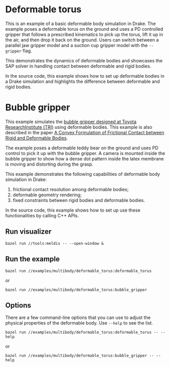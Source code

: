# Deformable torus

This is an example of a basic deformable body simulation in Drake.
The example poses a deformable torus on the ground and uses a PD controlled
gripper that follows a prescribed kinematics to pick up the torus, lift it up
in the air, and then drop it back on the ground. Users can switch between a
parallel jaw gripper model and a suction cup gripper model with the `--gripper`
flag.

This demonstrates the dynamics of deformable bodies and showcases the SAP solver
in handling contact between deformable and rigid bodies.

In the source code, this example shows how to set up deformable bodies in a 
Drake simulation and highlights the difference between deformable and rigid
bodies.

# Bubble gripper

This example simulates the [bubble gripper designed at Toyota ResearchInstitute (TRI)](https://www.tri.global/news/sensing-believing-more-capable-robot-hands-soft-bubble-gripper) 
using deformable bodies. This example is also described in the paper
[A Convex Formulation of Frictional Contact between Rigid and Deformable Bodies](https://arxiv.org/abs/2303.08912).

The example poses a deformable teddy bear on the ground and uses PD control to
pick it up with the bubble gripper. A camera is mounted inside the bubble
gripper to show how a dense dot pattern inside the latex membrane is moving and
distorting during the grasp.

This example demonstrates the following capabilities of deformable body
simulation in Drake:
  1. frictional contact resolution among deformable bodies;
  2. deformable geometry rendering;
  3. fixed constraints between rigid bodies and deformable bodies.

In the source code, this example shows how to set up use these functionalities
by calling C++ APIs.


## Run visualizer

```
bazel run //tools:meldis -- --open-window &
```

## Run the example

```
bazel run //examples/multibody/deformable_torus:deformable_torus
```

or

```
bazel run //examples/multibody/deformable_torus:bubble_gripper
```

## Options

There are a few command-line options that you can use to adjust the physical
properties of the deformable body. Use `--help` to see the list.

```
bazel run //examples/multibody/deformable_torus:deformable_torus -- --help
``` 

or 

```
bazel run //examples/multibody/deformable_torus:bubble_gripper -- --help
``` 
